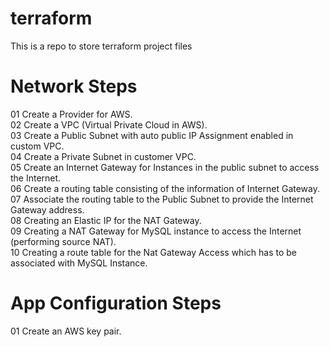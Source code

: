 # terraform 
This is a repo to store terraform project files


# Network Steps 
01 Create a Provider for AWS. <br />
02 Create a VPC (Virtual Private Cloud in AWS). <br />
03 Create a Public Subnet with auto public IP Assignment enabled in custom VPC. <br />
04 Create a Private Subnet in customer VPC. <br />
05 Create an Internet Gateway for Instances in the public subnet to access the Internet. <br />
06 Create a routing table consisting of the information of Internet Gateway. <br />
07 Associate the routing table to the Public Subnet to provide the Internet Gateway address. <br />
08 Creating an Elastic IP for the NAT Gateway. <br />
09 Creating a NAT Gateway for MySQL instance to access the Internet (performing source NAT). <br />
10 Creating a route table for the Nat Gateway Access which has to be associated with MySQL Instance. <br />


# App Configuration Steps
01 Create an AWS key pair. <br />
